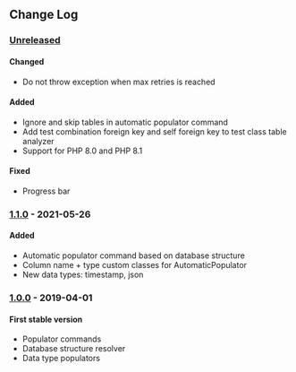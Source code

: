 ## Change Log

### [Unreleased][unreleased]

#### Changed
- Do not throw exception when max retries is reached

#### Added
- Ignore and skip tables in automatic populator command
- Add test combination foreign key and self foreign key to test class table analyzer
- Support for PHP 8.0 and PHP 8.1

#### Fixed
- Progress bar

### [1.1.0] - 2021-05-26
#### Added
- Automatic populator command based on database structure
- Column name + type custom classes for AutomaticPopulator
- New data types: timestamp, json

### [1.0.0] - 2019-04-01
#### First stable version
- Populator commands
- Database structure resolver
- Data type populators

[unreleased]: https://github.com/lulco/populator/compare/1.1.0...HEAD
[1.1.0]: https://github.com/lulco/populator/compare/1.0.0...1.1.0
[1.0.0]: https://github.com/lulco/populator/compare/f744a241c8cb78327e2d5d382f5af88228779cfb...1.0.0
